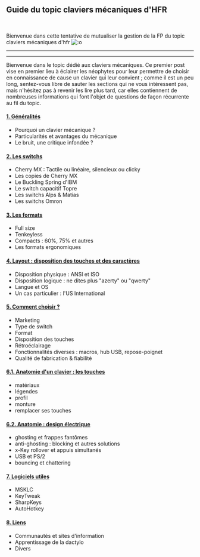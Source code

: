 ## Guide du topic claviers mécaniques d'HFR

&nbsp;

Bienvenue dans cette tentative de mutualiser la gestion de la FP du topic claviers mécaniques d'hfr ![:o](https://forum-images.hardware.fr/icones/redface.gif)

---
---

Bienvenue dans le topic dédié aux claviers mécaniques. Ce premier post vise en premier lieu à éclairer les néophytes pour leur permettre de choisir en connaissance de cause un clavier qui leur convient ; comme il est un peu long, sentez-vous libre de sauter les sections qui ne vous intéressent pas, mais n'hésitez pas à revenir les lire plus tard, car elles contiennent de nombreuses informations qui font l'objet de questions de façon récurrente au fil du topic.
 


#### <a href="01-generalites.html">1. Généralités</a>
* Pourquoi un clavier mécanique ?
* Particularités et avantages du mécanique
* Le bruit, une critique infondée ?
 

#### <a href="02-les-switchs.html">2. Les switchs</a>
* Cherry MX : Tactile ou linéaire, silencieux ou clicky
* Les copies de Cherry MX
* Le Buckling Spring d'IBM
* Le switch capacitif Topre
* Les switchs Alps & Matias
* Les switchs Omron
 

#### <a href="03-les-formats.html">3. Les formats</a>
* Full size
* Tenkeyless
* Compacts : 60%, 75% et autres
* Les formats ergonomiques
 

#### <a href="04-layout.html">4. Layout : disposition des touches et des caractères</a>
* Disposition physique : ANSI et ISO
* Disposition logique : ne dites plus "azerty" ou "qwerty"
* Langue et OS
* Un cas particulier : l'US International


#### <a href="05-comment-choisir.html">5. Comment choisir ?</a>
* Marketing
* Type de switch
* Format
* Disposition des touches
* Rétroéclairage
* Fonctionnalités diverses : macros, hub USB, repose-poignet
* Qualité de fabrication & fiabilité
 

#### <a href="06.1-anatomie-touches.html">6.1. Anatomie d'un clavier : les touches</a>
* matériaux
* légendes
* profil
* monture
* remplacer ses touches


#### <a href="06.2-anatomie-elec.html">6.2. Anatomie : design électrique</a>
* ghosting et frappes fantômes
* anti-ghosting : blocking et autres solutions
* x-Key rollover et appuis simultanés
* USB et PS/2
* bouncing et chattering
 

#### <a href="07-logiciels">7. Logiciels utiles</a>
* MSKLC
* KeyTweak
* SharpKeys
* AutoHotkey
 
 
#### <a href="08-liens">8. Liens</a>
* Communautés et sites d'information
* Apprentissage de la dactylo
* Divers
